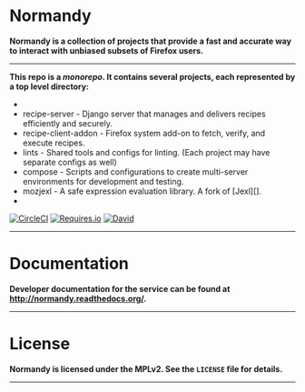 <h1>Normandy</h1>

**Normandy is a collection of projects that provide a fast and accurate way to
interact with unbiased subsets of Firefox users.**

<hr/>

**This repo is a *monorepo*. It contains several projects, each represented by a
top level directory:**

*
* recipe-server - Django server that manages and delivers recipes
  efficiently and securely.
* recipe-client-addon - Firefox system add-on to fetch, verify, and execute
  recipes.
* lints - Shared tools and configs for linting. (Each project may have separate
  configs as well)
* compose - Scripts and configurations to create multi-server environments for
  development and testing.
* mozjexl - A safe expression evaluation library. A fork of [Jexl][].
*

[![CircleCI](https://img.shields.io/circleci/project/mozilla/normandy/master.svg?maxAge=2592000&label=CI)](https://circleci.com/gh/mozilla/normandy/tree/master)
[![Requires.io](https://img.shields.io/requires/github/mozilla/normandy.svg?maxAge=2592000&label=PyPI)](https://requires.io/github/mozilla/normandy/requirements/?branch=master)
[![David](https://img.shields.io/david/mozilla/normandy.svg?maxAge=2592000&label=NPM)](https://david-dm.org/mozilla/normandy)

[Recipe Server]: https://wiki.mozilla.org/Firefox/Recipe_Server

<hr/>

<h1>Documentation</h1>

**Developer documentation for the service can be found at http://normandy.readthedocs.org/.**

<hr/>

<h1>License</h1>

**Normandy is licensed under the MPLv2. See the `LICENSE` file for details.**

<hr/>
